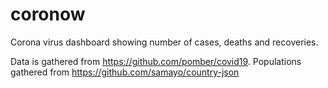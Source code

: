 # coronow
Corona virus dashboard showing number of cases, deaths and recoveries.

Data is gathered from https://github.com/pomber/covid19.
Populations gathered from https://github.com/samayo/country-json
